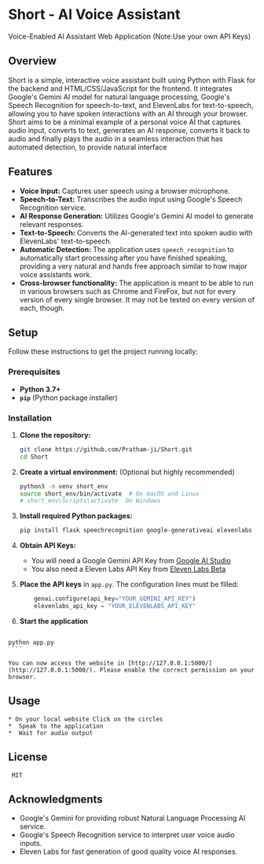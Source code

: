 # Short - AI Voice Assistant
Voice-Enabled AI Assistant Web Application (Note:Use your own API Keys)

## Overview

Short is a simple, interactive voice assistant built using Python with Flask for the backend and HTML/CSS/JavaScript for the frontend. It integrates Google's Gemini AI model for natural language processing, Google's Speech Recognition for speech-to-text, and ElevenLabs for text-to-speech, allowing you to have spoken interactions with an AI through your browser. Short aims to be a minimal example of a personal voice AI that captures audio input, converts to text, generates an AI response, converts it back to audio and finally plays the audio in a seamless interaction that has automated detection, to provide natural interface

## Features

*   **Voice Input:** Captures user speech using a browser microphone.
*   **Speech-to-Text:** Transcribes the audio input using Google's Speech Recognition service.
*   **AI Response Generation:** Utilizes Google's Gemini AI model to generate relevant responses.
*   **Text-to-Speech:** Converts the AI-generated text into spoken audio with ElevenLabs' text-to-speech.
*   **Automatic Detection:** The application uses `speech_recognition` to automatically start processing after you have finished speaking, providing a very natural and hands free approach similar to how major voice assistants work.
*   **Cross-browser functionality:** The application is meant to be able to run in various browsers such as Chrome and FireFox, but not for every version of every single browser. It may not be tested on every version of each, though.

## Setup

Follow these instructions to get the project running locally:

### Prerequisites

*   **Python 3.7+**
*   **`pip`** (Python package installer)

### Installation

1.  **Clone the repository:**

    ```bash
    git clone https://github.com/Pratham-ji/Short.git
    cd Short
    ```
   

2.  **Create a virtual environment:** (Optional but highly recommended)

    ```bash
    python3 -m venv short_env
    source short_env/bin/activate  # On macOS and Linux
    # short_env\Scripts\activate  On Windows
    ```

3.  **Install required Python packages:**

    ```bash
    pip install flask speechrecognition google-generativeai elevenlabs
    ```

4.  **Obtain API Keys:**
    * You will need a Google Gemini API Key from [Google AI Studio](https://makersuite.google.com/)
    * You also need a Eleven Labs API Key from [Eleven Labs Beta](https://beta.elevenlabs.io/)
5. **Place the API keys** in `app.py`. The configuration lines must be filled:

    ```python
        genai.configure(api_key="YOUR_GEMINI_API_KEY")
        elevenlabs_api_key = "YOUR_ELEVENLABS_API_KEY"
    ```
6.   **Start the application**

     ```bash
    python app.py
     ```
    
    You can now access the website in [http://127.0.0.1:5000/](http://127.0.0.1:5000/). Please enable the correct permission on your browser.
 
## Usage
    * On your local website Click on the circles
    *  Speak to the application
    *  Wait for audio output
   
## License
     MIT

## Acknowledgments

* Google's Gemini for providing robust Natural Language Processing AI service.
* Google's Speech Recognition service to interpret user voice audio inputs.
* Eleven Labs for fast generation of good quality voice AI responses.
